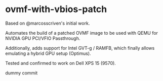 # ovmf-with-vbios-patch

Based on @marcosscriven's initial work.

Automates the build of a patched OVMF image to be used with QEMU for NVIDIA GPU PCI/VFIO Passthrough.

Additionally, adds support for Intel GVT-g / RAMFB, which finally allows emulating a hybrid GPU setup (Optimus).

Tested and confirmed to work on Dell XPS 15 (9570).

dummy commit

